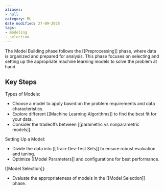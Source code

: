 ```yaml
---
aliases:
- null
category: ML
date modified: 27-09-2025
tags:
- modeling
- selection
---
```

The Model Building phase follows the [[Preprocessing]] phase, where data is organized and prepared for analysis. This phase focuses on selecting and setting up the appropriate machine learning models to solve the problem at hand.
## Key Steps

Types of Models:
- Choose a model to apply based on the problem requirements and data characteristics.
- Explore different [[Machine Learning Algorithms]] to find the best fit for your data.
- Consider the tradeoffs between [[parametric vs nonparametric models]].

Setting Up a Model:
- Divide the data into [[Train-Dev-Test Sets]] to ensure robust evaluation and tuning.
- Optimize [[Model Parameters]] and configurations for best performance.

[[Model Selection]]:
- Evaluate the appropriateness of models in the [[Model Selection]] phase.

